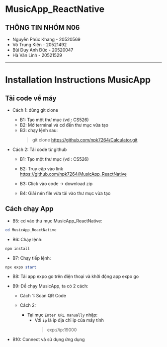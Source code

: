 # MusicApp_ReactNative
## THÔNG TIN NHÓM N06

- Nguyễn Phúc Khang - 20520569
- Võ Trung Kiên - 20521492
- Bùi Duy Anh Đức - 20520047
- Hà Văn Linh - 20521529

-----

# Installation Instructions MusicApp

## Tải code về máy

- Cách 1: dùng git clone

  - B1: Tạo một thư mục (vd : CS526)
  - B2: Mở terminal và cd đến thư mục vừa tạo
  - B3: chạy lệnh sau:
    > git clone https://github.com/npk7264/Calculator.git

- Cách 2: Tải code từ github

  - B1: Tạo một thư mục (vd : CS526)
  - B2: Truy cập vào link https://github.com/npk7264/MusicApp_ReactNative
  - B3: Click vào code -> download zip

    <!-- ![](image_readme\1.png) -->

  - B4: Giải nén file vừa tải vào thư mục vừa tạo

## Cách chạy App
- B5: cd vào thư mục MusicApp_ReactNative:

```powershell
cd MusicApp_ReactNative
```

- B6: Chạy lệnh:

```powershell
npm install
```

- B7: Chạy tiếp lệnh:

```powershell
npx expo start
```

- B8: Tải app expo go trên điện thoại và khởi động app expo go
- B9: Để chạy MusicApp, ta có 2 cách:
  - Cách 1: Scan QR Code
      
  - Cách 2: 
    - Tại mục `Enter URL manually` nhập:
      - Với `ip` là ip địa chỉ ip của máy tính
        > exp://ip:19000

- B10: Connect và sử dụng ứng dụng




